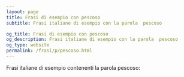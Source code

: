 ```yaml
---
layout: page
title: Frasi di esempio con pescoso 
subtitle: Frasi italiane di esempio con la parola  pescoso

og_title: Frasi di esempio con pescoso 
og_description: Frasi italiane di esempio con la parola  pescoso
og_type: website
permalink: /frasi/p/pescoso.html
---
```


Frasi italiane di esempio contenenti la parola pescoso:



